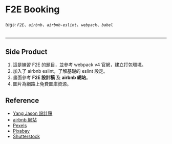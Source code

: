 # F2E Booking

###### tags: `F2E`、`airbnb`、`airbnb-eslint`、`webpack`、`babel`

---

## Side Product

1. 這是練習 F2E 的題目，並參考 webpack v4 官網，建立打包環境。
2. 加入了 airbnb eslint，了解基礎的 eslint 設定。
3. 畫面參考 **F2E 設計稿** 及 **airbnb 網站**。
4. 圖片為網路上免費圖庫資源。

## Reference

- [Yang Jason 設計稿](https://xd.adobe.com/spec/0444feef-4df6-412c-747e-04f2eca268af-7275/)
- [airbnb 網站](https://www.airbnb.com.tw/)
- [Pexels](https://www.pexels.com/zh-tw/)
- [Pixabay](https://pixabay.com/zh/)
- [Shutterstock](https://www.shutterstock.com/zh-Hant/)
